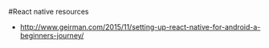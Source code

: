 #React native resources

* http://www.geirman.com/2015/11/setting-up-react-native-for-android-a-beginners-journey/
